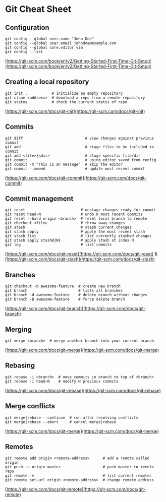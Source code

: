 # Git Cheat Sheet

## Configuration

```
git config --global user.name "John Doe"
git config --global user.email johndoe@example.com
git config --global core.editor vim
git config --list
```

[https://git-scm.com/book/en/v2/Getting-Started-First-Time-Git-Setup](https://git-scm.com/book/en/v2/Getting-Started-First-Time-Git-Setup)

## Creating a local repository

```
git init .           # initialize an empty repository
git clone <address>  # download a repo from a remote repository
git status           # check the current status of repo
```

[https://git-scm.com/docs/git-init](https://git-scm.com/docs/git-init)

## Commits

```
git diff                            # view changes against previous commit
git add .                           # stage files to be included in commit
git add <file>|<dir>                # stage specific file/dir
git commit                          # using editor saved from config
git commit -m “This is an message”  # skip the editor
git commit --amend                  # update most recent commit
```

[https://git-scm.com/docs/git-commit](https://git-scm.com/docs/git-commit)

## Commit management

```
git reset                         # unstage changes ready for commit
git reset head~N                  # undo N most recent commits
git reset --hard origin <branch>  # reset local branch to remote
git checkout <file>               # throw away changes
git stash                         # stash current changes
git stash apply                   # apply the most recent stash
git stash list                    # list currently stashed changes
git stash apply stash@{N}         # apply stash at index N
git log                           # list commits
```

[https://git-scm.com/docs/git-reset](https://git-scm.com/docs/git-reset) & [https://git-scm.com/docs/git-stash](https://git-scm.com/docs/git-stash)

## Branches

```
git checkout -b awesome-feature  # create new branch
git branch                       # lists all branches
git branch -d awesome-feature    # delete branch without changes
git branch -D awesome-feature    # force delete branch
```

[https://git-scm.com/docs/git-branch](https://git-scm.com/docs/git-branch)

## Merging

```
git merge <branch>  # merge another branch into your current branch
```

[https://git-scm.com/docs/git-merge](https://git-scm.com/docs/git-merge)

## Rebasing

```
git rebase -i <branch>  # move commits in branch to top of <branch>
git rebase -i head~N    # modify N previous commits
```

[https://git-scm.com/docs/git-rebase](https://git-scm.com/docs/git-rebase)

## Merge conflicts

```
git merge|rebase --continue  # run after resolving conflicts
git merge|rebase --abort     # cancel merge|rebase
```

[https://git-scm.com/docs/git-merge](https://git-scm.com/docs/git-merge)

## Remotes

```
git remote add origin <remote-address>      # add a remote called origin
git push -u origin master                   # push master to remote repo
git remote -v                               # list current remotes
git remote set-url origin <remote-address>  # change remote address
```

[https://git-scm.com/docs/git-remote](https://git-scm.com/docs/git-remote)

